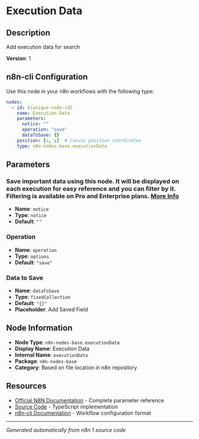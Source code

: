 # Execution Data

## Description

Add execution data for search

**Version**: 1

## n8n-cli Configuration

Use this node in your n8n workflows with the following type:

```yaml
nodes:
  - id: ${unique-node-id}
    name: Execution Data
    parameters:
      notice: ""
      operation: "save"
      dataToSave: {}
    position: [x, y]  # Canvas position coordinates
    type: n8n-nodes-base.executionData
```

## Parameters

### Save important data using this node. It will be displayed on each execution for easy reference and you can filter by it.<br />Filtering is available on Pro and Enterprise plans. <a href='https://n8n.io/pricing/' target='_blank'>More Info</a>

- **Name**: `notice`
- **Type**: `notice`
- **Default**: `""`

### Operation

- **Name**: `operation`
- **Type**: `options`
- **Default**: `"save"`

### Data to Save

- **Name**: `dataToSave`
- **Type**: `fixedCollection`
- **Default**: `"{}"`
- **Placeholder**: Add Saved Field


## Node Information

- **Node Type**: `n8n-nodes-base.executionData`
- **Display Name**: Execution Data
- **Internal Name**: `executionData`
- **Package**: `n8n-nodes-base`
- **Category**: Based on file location in n8n repository

## Resources

- [Official N8N Documentation](https://docs.n8n.io/integrations/builtin/app-nodes/n8n-nodes-base.executiondata/) - Complete parameter reference
- [Source Code](https://github.com/n8n-io/n8n/blob/master/packages/nodes-base/nodes/ExecutionData/ExecutionData.node.ts) - TypeScript implementation
- [n8n-cli Documentation](https://github.com/edenreich/n8n-cli) - Workflow configuration format

---
*Generated automatically from n8n 1 source code*
